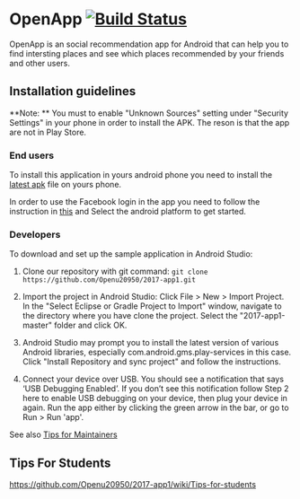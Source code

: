 # OpenApp [![Build Status](https://travis-ci.com/Openu20950/2017-app1.svg?token=PQrEfnoMbHXxzcgKUEQH&branch=master)](https://travis-ci.com/Openu20950/2017-app1) 

OpenApp is an social recommendation app for Android that can help you to find intersting places and see which places recommended by your friends and other users.

## Installation guidelines

**Note: ** You must to enable "Unknown Sources" setting under "Security Settings" in your phone in order to install the APK. The reson is that the app are not in Play Store.

### End users
To install this application in yours android phone you need to install the [latest apk](https://github.com/Openu20950/2017-app1/releases) file on yours phone.
  
In order to use the Facebook login in the app you need to follow the instruction in [this](https://developers.facebook.com/quickstarts/) and Select the android platform to get started. 
  
### Developers
To download and set up the sample application in Android Studio:

1) Clone our repository with git command:
`git clone https://github.com/Openu20950/2017-app1.git`

2) Import the project in Android Studio:
Click File > New > Import Project.
In the "Select Eclipse or Gradle Project to Import" window, navigate to the directory where you have clone the project. 
Select the "2017-app1-master" folder and click OK.

3) Android Studio may prompt you to install the latest version of various Android libraries, especially com.android.gms.play-services in   this case. Click "Install Repository and sync project" and follow the instructions.

4) Connect your device over USB. You should see a notification that says ‘USB Debugging Enabled’. 
If you don’t see this notification follow Step 2 here to enable USB debugging on your device, then plug your device in again.
Run the app either by clicking the green arrow in the bar, or go to Run > Run 'app'. 

See also [Tips for Maintainers](https://github.com/Openu20950/2017-app1/wiki/Tips-for-maintainers)

## Tips For Students 

https://github.com/Openu20950/2017-app1/wiki/Tips-for-students

